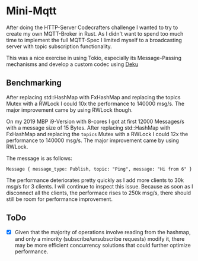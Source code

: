 # Mini-Mqtt

After doing the HTTP-Server Codecrafters challenge I wanted to try to create my own MQTT-Broker in Rust.
As I didn't want to spend too much time to implement the full MQTT-Spec I limited myself to a broadcasting server with topic subscription functionality.

This was a nice exercise in using Tokio, especially its Message-Passing mechanisms and develop a custom codec using [Deku](https://docs.rs/deku/latest/deku/)

## Benchmarking

After replacing std::HashMap with FxHashMap and replacing the topics Mutex with a RWLock I could 10x the performance to 140000 msg/s.
The major improvement came by using RWLock though.


On my 2019 MBP i9-Version with 8-cores I got at first 12000 Messages/s with a message size of 15 Bytes.
After replacing std::HashMap with FxHashMap and replacing the `topics` Mutex with a RWLock I could 12x the performance to 140000 msg/s.
The major improvement came by using RWLock.

The message is as follows:
```
Message { message_type: Publish, topic: "Ping", message: "Hi from 6" }
```

The performance deteriorates pretty quickly as I add more clients to 30k msg/s for 3 clients. I will continue to inspect this issue. Because as soon as I disconnect all the clients, the 
performace rises to 250k msg/s, there should still be room for performance improvement.

## ToDo

 - [x] Given that the majority of operations involve reading from the hashmap, and only a minority (subscribe/unsubscribe requests) modify it, there may be more efficient concurrency solutions that could further optimize performance.
